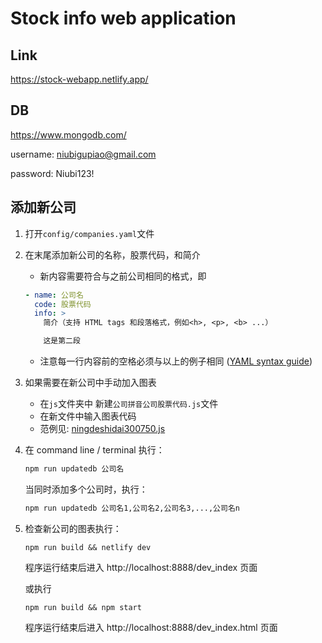 # Stock info web application
## Link
https://stock-webapp.netlify.app/
## DB
https://www.mongodb.com/

username: niubigupiao@gmail.com

password: Niubi123!

## 添加新公司
1. 打开`config/companies.yaml`文件
2. 在末尾添加新公司的名称，股票代码，和简介
    - 新内容需要符合与之前公司相同的格式，即    
    ```yaml
    - name: 公司名
      code: 股票代码
      info: >
        简介（支持 HTML tags 和段落格式，例如<h>, <p>, <b> ...）

        这是第二段
    ```
    - 注意每一行内容前的空格必须与以上的例子相同 ([YAML syntax guide](https://docs.ansible.com/ansible/latest/reference_appendices/YAMLSyntax.html))
3. 如果需要在新公司中手动加入图表
    - 在`js`文件夹中 新建`公司拼音公司股票代码.js`文件
    - 在新文件中输入图表代码
    - 范例见: [ningdeshidai300750.js](js/ningdeshidai300750.js)
4. 在 command line / terminal 执行：
    ```bash
    npm run updatedb 公司名
    ```
    当同时添加多个公司时，执行：
    ```bash
    npm run updatedb 公司名1,公司名2,公司名3,...,公司名n
    ```
5. 检查新公司的图表执行：
    ```
    npm run build && netlify dev
    ```
    程序运行结束后进入 http://localhost:8888/dev_index 页面

    
    或执行
    ```
    npm run build && npm start
    ```
    程序运行结束后进入 http://localhost:8888/dev_index.html 页面
